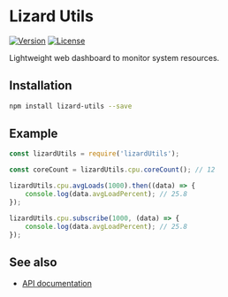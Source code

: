# Lizard Utils

[![Version](https://img.shields.io/github/package-json/v/davidszell/lizard-utils)](https://github.com/davidszell/lizard-monitor/releases/latest)
[![License](https://img.shields.io/github/license/davidszell/lizard-utils)](https://github.com/davidszell/lizard-monitor/blob/main/LICENSE)

Lightweight web dashboard to monitor system resources.

## Installation
```sh
npm install lizard-utils --save
```

## Example

```js
const lizardUtils = require('lizardUtils');

const coreCount = lizardUtils.cpu.coreCount(); // 12

lizardUtils.cpu.avgLoads(1000).then((data) => {
    console.log(data.avgLoadPercent); // 25.8
});

lizardUtils.cpu.subscribe(1000, (data) => {
    console.log(data.avgLoadPercent); // 25.8
});
```

## See also

* [API documentation](docs/API.md)